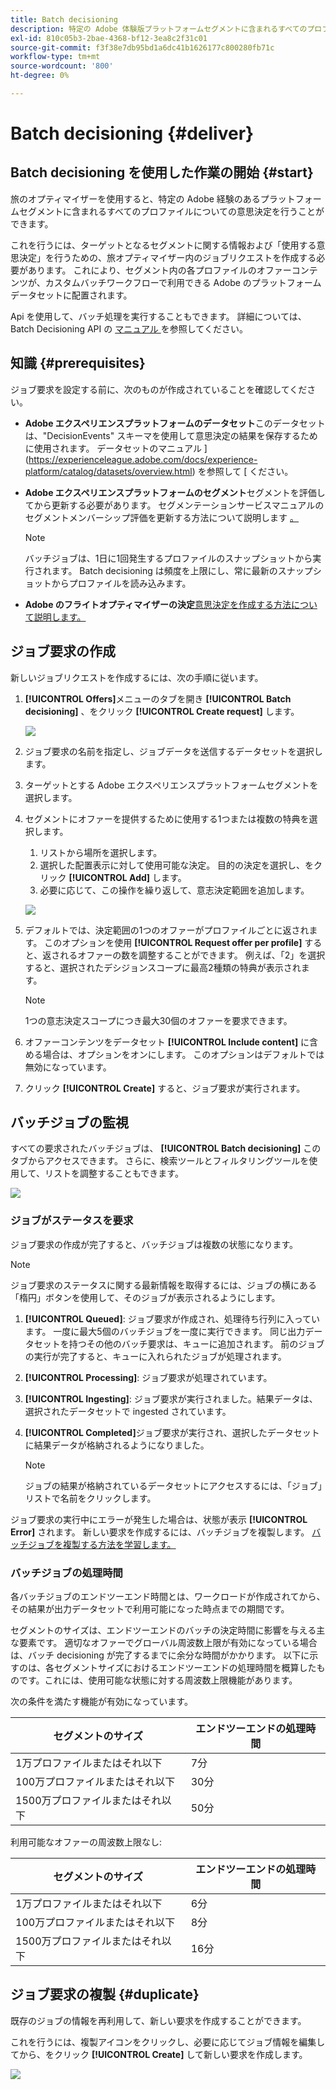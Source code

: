 ```yaml
---
title: Batch decisioning
description: 特定の Adobe 体験版プラットフォームセグメントに含まれるすべてのプロファイルに対して、どのようにして提案を行うかについて説明します。
exl-id: 810c05b3-2bae-4368-bf12-3ea8c2f31c01
source-git-commit: f3f38e7db95bd1a6dc41b1626177c800280fb71c
workflow-type: tm+mt
source-wordcount: '800'
ht-degree: 0%

---
```


# Batch decisioning {#deliver}

## Batch decisioning を使用した作業の開始 {#start}

旅のオプティマイザーを使用すると、特定の Adobe 経験のあるプラットフォームセグメントに含まれるすべてのプロファイルについての意思決定を行うことができます。

これを行うには、ターゲットとなるセグメントに関する情報および「使用する意思決定」を行うための、旅オプティマイザー内のジョブリクエストを作成する必要があります。 これにより、セグメント内の各プロファイルのオファーコンテンツが、カスタムバッチワークフローで利用できる Adobe のプラットフォームデータセットに配置されます。

Api を使用して、バッチ処理を実行することもできます。 詳細については、Batch Decisioning API の [ マニュアル ](api-reference/offer-delivery-api/batch-decisioning-api.md) を参照してください。

## 知識 {#prerequisites}

ジョブ要求を設定する前に、次のものが作成されていることを確認してください。

* **Adobe エクスペリエンスプラットフォームのデータセット**&#x200B;このデータセットは、&quot;DecisionEvents&quot; スキーマを使用して意思決定の結果を保存するために使用されます。 データセットのマニュアル ](https://experienceleague.adobe.com/docs/experience-platform/catalog/datasets/overview.html) を参照して [ ください。

* **Adobe エクスペリエンスプラットフォームのセグメント**&#x200B;セグメントを評価してから更新する必要があります。 セグメンテーションサービスマニュアルのセグメントメンバーシップ評価を更新する方法について説明します [ 。](http://www.adobe.com/go/segmentation-overview-en)

   >[!NOTE]
   >
   >バッチジョブは、1日に1回発生するプロファイルのスナップショットから実行されます。 Batch decisioning は頻度を上限にし、常に最新のスナップショットからプロファイルを読み込みます。

* **Adobe のフライトオプティマイザーの決定**[意思決定を作成する方法について説明します。](offer-activities/create-offer-activities.md)

<!-- in API doc, remove these info and add ref here-->

## ジョブ要求の作成

新しいジョブリクエストを作成するには、次の手順に従います。

1. **[!UICONTROL Offers]**&#x200B;メニューのタブを開き **[!UICONTROL Batch decisioning]** 、をクリック **[!UICONTROL Create request]** します。

   ![](assets/batch-create.png)

1. ジョブ要求の名前を指定し、ジョブデータを送信するデータセットを選択します。

1. ターゲットとする Adobe エクスペリエンスプラットフォームセグメントを選択します。

1. セグメントにオファーを提供するために使用する1つまたは複数の特典を選択します。
   1. リストから場所を選択します。
   1. 選択した配置表示に対して使用可能な決定。 目的の決定を選択し、をクリック **[!UICONTROL Add]** します。
   1. 必要に応じて、この操作を繰り返して、意志決定範囲を追加します。

   ![](assets/batch-decision.png)

1. デフォルトでは、決定範囲の1つのオファーがプロファイルごとに返されます。 このオプションを使用 **[!UICONTROL Request offer per profile]** すると、返されるオファーの数を調整することができます。 例えば、「2」を選択すると、選択されたデシジョンスコープに最高2種類の特典が表示されます。

   >[!NOTE]
   >
   >1つの意志決定スコープにつき最大30個のオファーを要求できます。

1. オファーコンテンツをデータセット **[!UICONTROL Include content]** に含める場合は、オプションをオンにします。 このオプションはデフォルトでは無効になっています。

1. クリック **[!UICONTROL Create]** すると、ジョブ要求が実行されます。

## バッチジョブの監視

すべての要求されたバッチジョブは、 **[!UICONTROL Batch decisioning]** このタブからアクセスできます。 さらに、検索ツールとフィルタリングツールを使用して、リストを調整することもできます。

![](assets/batch-list.png)

### ジョブがステータスを要求

ジョブ要求の作成が完了すると、バッチジョブは複数の状態になります。

>[!NOTE]
>
>ジョブ要求のステータスに関する最新情報を取得するには、ジョブの横にある「楕円」ボタンを使用して、そのジョブが表示されるようにします。

1. **[!UICONTROL Queued]**: ジョブ要求が作成され、処理待ち行列に入っています。 一度に最大5個のバッチジョブを一度に実行できます。 同じ出力データセットを持つその他のバッチ要求は、キューに追加されます。 前のジョブの実行が完了すると、キューに入れられたジョブが処理されます。
1. **[!UICONTROL Processing]**: ジョブ要求が処理されています。
1. **[!UICONTROL Ingesting]**: ジョブ要求が実行されました。結果データは、選択されたデータセットで ingested されています。
1. **[!UICONTROL Completed]**&#x200B;ジョブ要求が実行され、選択したデータセットに結果データが格納されるようになりました。

   >[!NOTE]
   >
   >ジョブの結果が格納されているデータセットにアクセスするには、「ジョブ」リストで名前をクリックします。

ジョブ要求の実行中にエラーが発生した場合は、状態が表示 **[!UICONTROL Error]** されます。 新しい要求を作成するには、バッチジョブを複製します。 [バッチジョブを複製する方法を学習します。](#duplicate)

### バッチジョブの処理時間

各バッチジョブのエンドツーエンド時間とは、ワークロードが作成されてから、その結果が出力データセットで利用可能になった時点までの期間です。

セグメントのサイズは、エンドツーエンドのバッチの決定時間に影響を与える主な要素です。 適切なオファーでグローバル周波数上限が有効になっている場合は、バッチ decisioning が完了するまでに余分な時間がかかります。 以下に示すのは、各セグメントサイズにおけるエンドツーエンドの処理時間を概算したものです。これには、使用可能な状態に対する周波数上限機能があります。

次の条件を満たす機能が有効になっています。

| セグメントのサイズ | エンドツーエンドの処理時間 |
|--------------|----------------------------|
| 1万プロファイルまたはそれ以下 | 7分 |
| 100万プロファイルまたはそれ以下 | 30分 |
| 1500万プロファイルまたはそれ以下 | 50分 |

利用可能なオファーの周波数上限なし:

| セグメントのサイズ | エンドツーエンドの処理時間 |
|--------------|----------------------------|
| 1万プロファイルまたはそれ以下 | 6分 |
| 100万プロファイルまたはそれ以下 | 8分 |
| 1500万プロファイルまたはそれ以下 | 16分 |

## ジョブ要求の複製 {#duplicate}

既存のジョブの情報を再利用して、新しい要求を作成することができます。

これを行うには、複製アイコンをクリックし、必要に応じてジョブ情報を編集してから、をクリック **[!UICONTROL Create]** して新しい要求を作成します。

![](assets/batch-duplicate.png)
